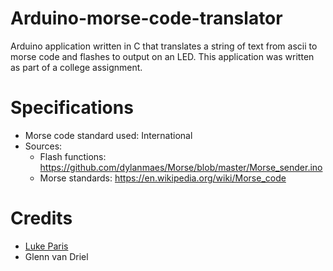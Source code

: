 # Arduino-morse-code-translator
Arduino application written in C that translates a string of text from ascii to morse code and flashes to output on an LED.
This application was written as part of a college assignment.

# Specifications
* Morse code standard used: International
* Sources:
  * Flash functions: https://github.com/dylanmaes/Morse/blob/master/Morse_sender.ino
  * Morse standards: https://en.wikipedia.org/wiki/Morse_code

# Credits
* [Luke Paris](https://www.linkedin.com/in/paradoxis)
* Glenn van Driel
